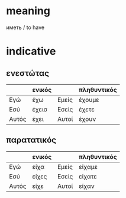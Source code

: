 # meaning

иметь / to have

# indicative

## ενεστώτας

|       | ενικός |       | πληθυντικός |
|-------|--------|-------|-------------|
| Εγώ   | έχω    | Εμείς | έχουμε      |
| Εσύ   | έχεισ  | Εσείς | έχετε       |
| Αυτός | έχει   | Αυτοί | έχουν       |

## παρατατικός

|       | ενικός |       | πληθυντικός |
|-------|--------|-------|-------------|
| Εγώ   | είχα   | Εμείς | είχαμε      |
| Εσύ   | είχες  | Εσείς | είχατε      |
| Αυτός | είχε   | Αυτοί | είχαν       |

